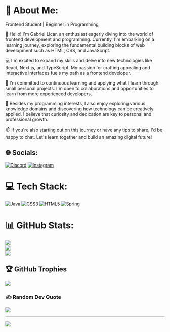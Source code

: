 # 💫 About Me:
Frontend Student | Beginner in Programming

👋 Hello! I'm Gabriel Licar, an enthusiast eagerly diving into the world of frontend development and programming. Currently, I'm embarking on a learning journey, exploring the fundamental building blocks of web development such as HTML, CSS, and JavaScript.

💻 I'm excited to expand my skills and delve into new technologies like React, Next.js, and TypeScript. My passion for crafting appealing and interactive interfaces fuels my path as a frontend developer.

🌱 I'm committed to continuous learning and applying what I learn through small personal projects. I'm open to collaborations and opportunities to learn from more experienced developers.

🚀 Besides my programming interests, I also enjoy exploring various knowledge domains and discovering how technology can be creatively applied. I believe that curiosity and dedication are key to personal and professional growth.

📫 If you're also starting out on this journey or have any tips to share, I'd be happy to chat. Let's learn together and build an amazing digital future!

## 🌐 Socials:
[![Discord](https://img.shields.io/badge/Discord-%237289DA.svg?logo=discord&logoColor=white)](https://discord.gg/https://discord.gg/FnTbDFpabf) [![Instagram](https://img.shields.io/badge/Instagram-%23E4405F.svg?logo=Instagram&logoColor=white)](https://instagram.com/gaablicar) 

# 💻 Tech Stack:
![Java](https://img.shields.io/badge/java-%23ED8B00.svg?style=plastic&logo=java&logoColor=white) ![CSS3](https://img.shields.io/badge/css3-%231572B6.svg?style=plastic&logo=css3&logoColor=white) ![HTML5](https://img.shields.io/badge/html5-%23E34F26.svg?style=plastic&logo=html5&logoColor=white) ![Spring](https://img.shields.io/badge/spring-%236DB33F.svg?style=plastic&logo=spring&logoColor=white)
# 📊 GitHub Stats:
![](https://github-readme-stats.vercel.app/api?username=GabrielLicar&theme=dracula&hide_border=false&include_all_commits=true&count_private=true)<br/>
![](https://github-readme-streak-stats.herokuapp.com/?user=GabrielLicar&theme=dracula&hide_border=false)<br/>
![](https://github-readme-stats.vercel.app/api/top-langs/?username=GabrielLicar&theme=dracula&hide_border=false&include_all_commits=true&count_private=true&layout=compact)

## 🏆 GitHub Trophies
![](https://github-profile-trophy.vercel.app/?username=GabrielLicar&theme=radical&no-frame=false&no-bg=true&margin-w=4)

### ✍️ Random Dev Quote
![](https://quotes-github-readme.vercel.app/api?type=horizontal&theme=radical)

---
[![](https://visitcount.itsvg.in/api?id=GabrielLicar&icon=0&color=0)](https://visitcount.itsvg.in)

<!-- Proudly created with GPRM ( https://gprm.itsvg.in ) -->
